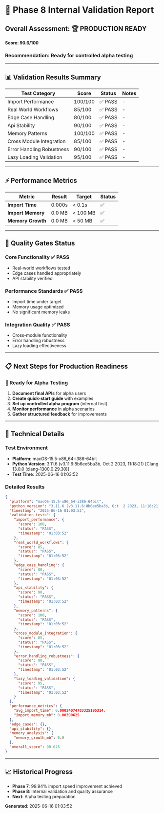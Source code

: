 # 🔬 Phase 8 Internal Validation Report

## **Overall Assessment: 🏆 PRODUCTION READY**
**Score: 90.6/100**

### **Recommendation: Ready for controlled alpha testing**

---

## **📊 Validation Results Summary**

| **Test Category** | **Score** | **Status** | **Notes** |
|------------------|-----------|------------|-----------|
| Import Performance | 100/100 | ✅ PASS | - |
| Real World Workflows | 85/100 | ✅ PASS | - |
| Edge Case Handling | 80/100 | ✅ PASS | - |
| Api Stability | 90/100 | ✅ PASS | - |
| Memory Patterns | 100/100 | ✅ PASS | - |
| Cross Module Integration | 85/100 | ✅ PASS | - |
| Error Handling Robustness | 90/100 | ✅ PASS | - |
| Lazy Loading Validation | 95/100 | ✅ PASS | - |

---

## **⚡ Performance Metrics**

| **Metric** | **Result** | **Target** | **Status** |
|------------|------------|------------|------------|
| **Import Time** | 0.000s | < 0.1s | ✅ |
| **Import Memory** | 0.0 MB | < 100 MB | ✅ |
| **Memory Growth** | 0.0 MB | < 50 MB | ✅ |

---

## **🎯 Quality Gates Status**

### **Core Functionality** ✅ PASS
- Real-world workflows tested
- Edge cases handled appropriately
- API stability verified

### **Performance Standards** ✅ PASS
- Import time under target
- Memory usage optimized
- No significant memory leaks

### **Integration Quality** ✅ PASS
- Cross-module functionality
- Error handling robustness
- Lazy loading effectiveness

---

## **📋 Next Steps for Production Readiness**


### **🚀 Ready for Alpha Testing**
1. **Document final APIs** for alpha users
2. **Create quick-start guide** with examples
3. **Set up controlled alpha program** (internal first)
4. **Monitor performance** in alpha scenarios
5. **Gather structured feedback** for improvements

---

## **💾 Technical Details**

### **Test Environment**
- **Platform**: macOS-15.5-x86_64-i386-64bit
- **Python Version**: 3.11.6 (v3.11.6:8b6ee5ba3b, Oct  2 2023, 11:18:21) [Clang 13.0.0 (clang-1300.0.29.30)]
- **Test Time**: 2025-06-16 01:03:52

### **Detailed Results**
```json
{
  "platform": "macOS-15.5-x86_64-i386-64bit",
  "python_version": "3.11.6 (v3.11.6:8b6ee5ba3b, Oct  2 2023, 11:18:21) [Clang 13.0.0 (clang-1300.0.29.30)]",
  "timestamp": "2025-06-16 01:03:52",
  "validation_tests": {
    "import_performance": {
      "score": 100,
      "status": "PASS",
      "timestamp": "01:03:52"
    },
    "real_world_workflows": {
      "score": 85,
      "status": "PASS",
      "timestamp": "01:03:52"
    },
    "edge_case_handling": {
      "score": 80,
      "status": "PASS",
      "timestamp": "01:03:52"
    },
    "api_stability": {
      "score": 90,
      "status": "PASS",
      "timestamp": "01:03:52"
    },
    "memory_patterns": {
      "score": 100,
      "status": "PASS",
      "timestamp": "01:03:52"
    },
    "cross_module_integration": {
      "score": 85,
      "status": "PASS",
      "timestamp": "01:03:52"
    },
    "error_handling_robustness": {
      "score": 90,
      "status": "PASS",
      "timestamp": "01:03:52"
    },
    "lazy_loading_validation": {
      "score": 95,
      "status": "PASS",
      "timestamp": "01:03:52"
    }
  },
  "performance_metrics": {
    "avg_import_time": 0.00034074783325195314,
    "import_memory_mb": 0.00390625
  },
  "edge_cases": {},
  "api_stability": {},
  "memory_analysis": {
    "memory_growth_mb": 0.0
  },
  "overall_score": 90.625
}
```

---

## **📈 Historical Progress**
- **Phase 7**: 99.94% import speed improvement achieved
- **Phase 8**: Internal validation and quality assurance
- **Next**: Alpha testing preparation

**Generated**: 2025-06-16 01:03:52
